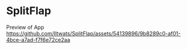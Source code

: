 # SplitFlap
Preview of App
https://github.com/Iltwats/SplitFlap/assets/54139896/9b8289c0-af01-4bce-a7ad-f7f6e72ce2aa

